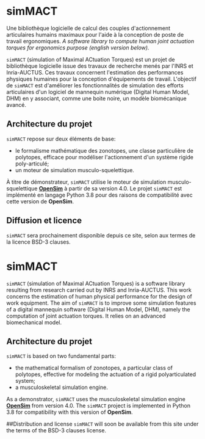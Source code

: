 # simMACT
Une bibliothèque logicielle de calcul des couples d'actionnement articulaires humains maximaux pour l'aide à la conception de poste de travail ergonomiques.
*A software library to compute human joint actuation torques for ergonomics purpose (english version below).*

`simMACT` (simulation of Maximal ACtuation Torques) est un projet de bibliothèque logicielle issue des travaux de recherche menés par l'INRS et Inria-AUCTUS. Ces travaux concernent l'estimation des performances physiques humaines pour la conception d'équipements de travail. L'objectif de `simMACT` est d'améliorer les fonctionnalités de simulation des efforts articulaires d'un logiciel de mannequin numérique (Digital Human Model, DHM) en y associant, comme une boite noire, un modèle biomécanique avancé.

## Architecture du projet
`simMACT` repose sur deux éléments de base:
- le formalisme mathématique des zonotopes, une classe particulière de polytopes, efficace pour modéliser l'actionnement d'un système rigide poly-articulé;
- un moteur de simulation musculo-squelettique.

À titre de démonstrateur, `simMACT` utilise le moteur de simulation musculo-squelettique **[OpenSim](https://opensim.stanford.edu/)** à partir de sa version 4.0. Le projet `simMACT` est implémenté en langage Python 3.8 pour des raisons de compatibilité avec cette version de **OpenSim**. 

## Diffusion et licence
`simMACT` sera prochainement disponible depuis ce site, selon aux termes de la licence BSD-3 clauses.

# simMACT
`simMACT` (simulation of Maximal ACtuation Torques) is a software library resulting from research carried out by INRS and Inria-AUCTUS. This work concerns the estimation of human physical performance for the design of work equipment. The aim of `simMACT` is to improve some simulation features of a digital mannequin software (Digital Human Model, DHM), namely the computation of joint actuation torques. It relies on an advanced biomechanical model.

## Architecture du projet
`simMACT` is based on two fundamental parts:
- the mathematical formalism of zonotopes, a particular class of polytopes, effective for modeling the actuation of a rigid polyarticulated system;
- a musculoskeletal simulation engine.

As a demonstrator, `simMACT` uses the musculoskeletal simulation engine **[OpenSim](https://opensim.stanford.edu/)** from version 4.0. The `simMACT` project is implemented in Python 3.8 for compatibility with this version of **OpenSim**.

##Distribution and license
`simMACT` will soon be available from this site under the terms of the BSD-3 clauses license.


